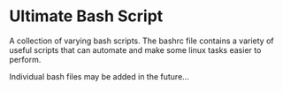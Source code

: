 # Ultimate Bash Script

A collection of varying bash scripts. The bashrc file contains a variety of useful scripts that can automate and make some linux tasks easier to perform.

Individual bash files may be added in the future...
